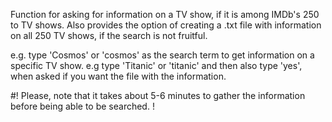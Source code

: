 Function for asking for information on a TV show, if it is among IMDb's 250 to TV shows.
Also provides the option of creating a .txt file with information on all 250 TV shows, if the search is not fruitful.

e.g. type 'Cosmos' or 'cosmos' as the search term to get information on a specific TV show.
e.g type 'Titanic' or 'titanic' and then also type 'yes', when asked if you want the file with the information.

#! Please, note that it takes about 5-6 minutes to gather the information before being able to be searched. !
